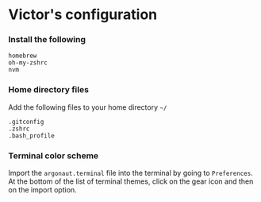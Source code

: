 # Victor's configuration

### Install the following
```
homebrew
oh-my-zshrc
nvm
```

### Home directory files
Add the following files to your home directory `~/`
```
.gitconfig
.zshrc
.bash_profile
```

### Terminal color scheme
Import the `argonaut.terminal` file into the terminal by going to `Preferences`. At the bottom of the list of terminal themes, click on the gear icon and then on the import option.

